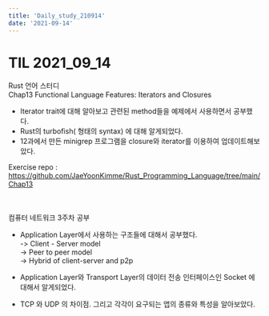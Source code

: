 ```yaml
---
title: 'Daily_study_210914'
date: '2021-09-14'
---
```


# TIL 2021_09_14

Rust 언어 스터디   
Chap13 Functional Language Features: Iterators and Closures  
- Iterator trait에 대해 알아보고 관련된 method들을 예제에서 사용하면서 공부했다.  
- Rust의 turbofish(<sometype> 형태의 syntax) 에 대해 알게되었다.
- 12과에서 만든 minigrep 프로그램을 closure와 iterator를 이용하여 업데이트해보았다.

Exercise repo : https://github.com/JaeYoonKimme/Rust_Programming_Language/tree/main/Chap13


<br> 
<br> 
컴퓨터 네트워크 3주차 공부 

- Application Layer에서 사용하는 구조들에 대해서 공부했다.  
-> Client - Server model  
-> Peer to peer model  
-> Hybrid of client-server and p2p  

- Application Layer와 Transport Layer의 데이터 전송 인터페이스인 Socket 에 대해서 알게되었다.
- TCP 와 UDP 의 차이점. 그리고 각각이 요구되는 앱의 종류와 특성을 알아보았다.
<br> 
